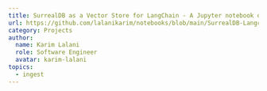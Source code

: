 ```yaml
---
title: SurrealDB as a Vector Store for LangChain - A Jupyter notebook demonstrating how to use SurrealDB as a Vector Store.
url: https://github.com/lalanikarim/notebooks/blob/main/SurrealDB-Langchain.ipynb
category: Projects
author:
  name: Karim Lalani
  role: Software Engineer
  avatar: karim-lalani
topics:
  - ingest
---
```



